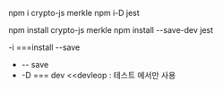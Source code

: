 npm i crypto-js merkle
npm i-D jest

npm install crypto-js merkle
npm install --save-dev jest

-i ===install --save

- -- save
- -D === dev <<devleop : 테스트 에서만 사용
